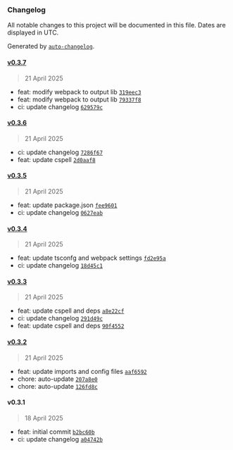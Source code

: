 ### Changelog

All notable changes to this project will be documented in this file. Dates are displayed in UTC.

Generated by [`auto-changelog`](https://github.com/CookPete/auto-changelog).

#### [v0.3.7](https://github.com/datr-tech/parcel-model-schemas-common-fields/compare/v0.3.6...v0.3.7)

> 21 April 2025

- feat: modify webpack to output lib [`319eec3`](https://github.com/datr-tech/parcel-model-schemas-common-fields/commit/319eec3e38b115e9693cd50fea4c119793c821e2)
- feat: modify webpack to output lib [`79337f8`](https://github.com/datr-tech/parcel-model-schemas-common-fields/commit/79337f8e007f8d464cf13cee79b3c5e202e852a5)
- ci: update changelog [`629579c`](https://github.com/datr-tech/parcel-model-schemas-common-fields/commit/629579c6a0554c51cbc97f5dd5c9465a92fc769b)

#### [v0.3.6](https://github.com/datr-tech/parcel-model-schemas-common-fields/compare/v0.3.5...v0.3.6)

> 21 April 2025

- ci: update changelog [`7286f67`](https://github.com/datr-tech/parcel-model-schemas-common-fields/commit/7286f67ef3a66616921b90783a991c0a5718a90a)
- feat: update cspell [`2d0aaf8`](https://github.com/datr-tech/parcel-model-schemas-common-fields/commit/2d0aaf8e307843dc2539af50619d89c9efcb012f)

#### [v0.3.5](https://github.com/datr-tech/parcel-model-schemas-common-fields/compare/v0.3.4...v0.3.5)

> 21 April 2025

- feat: update package.json [`fee9601`](https://github.com/datr-tech/parcel-model-schemas-common-fields/commit/fee9601685fc633d25d81bd1981552e4881020ef)
- ci: update changelog [`0627eab`](https://github.com/datr-tech/parcel-model-schemas-common-fields/commit/0627eab6c341b763fd090b24c85d38eb8af087ee)

#### [v0.3.4](https://github.com/datr-tech/parcel-model-schemas-common-fields/compare/v0.3.3...v0.3.4)

> 21 April 2025

- feat: update tsconfg and webpack settings [`fd2e95a`](https://github.com/datr-tech/parcel-model-schemas-common-fields/commit/fd2e95a9d27201a8f086242e20996741c7ea0669)
- ci: update changelog [`18d45c1`](https://github.com/datr-tech/parcel-model-schemas-common-fields/commit/18d45c1589af99f34598e2de799a9860ed3f3028)

#### [v0.3.3](https://github.com/datr-tech/parcel-model-schemas-common-fields/compare/v0.3.2...v0.3.3)

> 21 April 2025

- feat: update cspell and deps [`a8e22cf`](https://github.com/datr-tech/parcel-model-schemas-common-fields/commit/a8e22cf8bf7f5e193b34b13efb19d0cc30e72fab)
- ci: update changelog [`291d49c`](https://github.com/datr-tech/parcel-model-schemas-common-fields/commit/291d49c9cda0a9d37fec77ea1997ff28995c2d7d)
- feat: update cspell and deps [`90f4552`](https://github.com/datr-tech/parcel-model-schemas-common-fields/commit/90f4552328afc211a0e42e5d08e1ffadbd3e9291)

#### [v0.3.2](https://github.com/datr-tech/parcel-model-schemas-common-fields/compare/v0.3.1...v0.3.2)

> 21 April 2025

- feat: update imports and config files [`aaf6592`](https://github.com/datr-tech/parcel-model-schemas-common-fields/commit/aaf65929e79167d12082d6a6632682f6e836658a)
- chore: auto-update [`207a8e0`](https://github.com/datr-tech/parcel-model-schemas-common-fields/commit/207a8e0586f7d4e0f6f091e0f70195007523e731)
- chore: auto-update [`126fd8c`](https://github.com/datr-tech/parcel-model-schemas-common-fields/commit/126fd8ce6f817ff01b3b05e882143f2a9eb6904a)

#### v0.3.1

> 18 April 2025

- feat: initial commit [`b2bc60b`](https://github.com/datr-tech/parcel-model-schemas-common-fields/commit/b2bc60b158c23fee468d543b80e826f455082bfc)
- ci: update changelog [`a04742b`](https://github.com/datr-tech/parcel-model-schemas-common-fields/commit/a04742b03717b2882377cb9207d500a67c709505)
